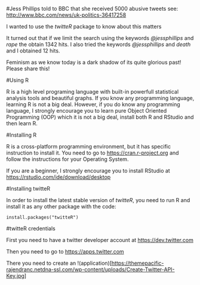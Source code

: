 #Jess Phillips told to BBC that she received 5000 abusive tweets see: http://www.bbc.com/news/uk-politics-36417258

I wanted to use the *twitteR* package to know about this matters

It turned out that if we limit the search using the keywords *@jessphillips* and *rape* the obtain 1342 hits. I also tried the keywords *@jessphillips* and *death* and I obtained 12 hits.

Feminism as we know today is a dark shadow of its quite glorious past! Please share this!

#Using R

R is a high level programing language with built-in powerfull statistical analysis tools and beautiful graphs. If you know any programming language, learning R is not a big deal. However, if you do know any programming language, I strongly encourage you to learn pure Object Oriented Programming (OOP) which it is not a big deal, install both R and RStudio and then learn R.

#Installing R

R is a cross-platform programming environment, but it has specific instruction to install it. You need to go to https://cran.r-project.org and follow the instructions for your Operating System.

If you are a beginner, I strongly encourage you to install RStudio at https://rstudio.com/ide/download/desktop

#Installing twitteR

In order to install the latest stable version of *twitteR*, you need to run R and install it as any other package with the code:

    install.packages("twitteR")

#twitteR credentials

First you need to have a twitter developer account at https://dev.twitter.com

Then you need to go to https://apps.twitter.com

There you need to create an !(application)[https://themepacific-rajendranc.netdna-ssl.com/wp-content/uploads/Create-Twitter-API-Key.jpg]




